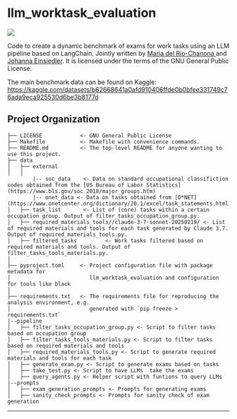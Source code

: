 # llm_worktask_evaluation

<a target="_blank" href="https://cookiecutter-data-science.drivendata.org/">
    <img src="https://img.shields.io/badge/CCDS-Project%20template-328F97?logo=cookiecutter" />
</a>

Code to create a dynamic benchmark of exams for work tasks using an LLM pipeline based on LangChain. Jointly written by [Maria del Rio-Chanona ](https://mariadelriochanona.info/) and [Johanna Einsiedler](https://johannaeinsiedler.carrd.co/). It is licensed under the terms of the GNU General Public License.

The main benchmark data can be found on Kaggle: https://kaggle.com/datasets/b62668641a0afd910406ffde0b0bfee331749c76ada9eca925530d6be3b8177d

## Project Organization

```
├── LICENSE            <- GNU General Public License
├── Makefile           <- Makefile with convenience commands.
├── README.md          <- The top-level README for anyone wanting to use this project.
├── data
│   ├── external       
│   │   
        |-- soc_data    <- Data on standard occupational classifiction codes obtained from the [US Bureau of Labor Statistics](https://www.bls.gov/soc 2018/major_groups.htm)
        |-- onet_data <- Data on tasks obtained from [O*NET](https://www.onetcenter.org/dictionary/20.1/excel/task_statements.html).
│   ├── task_list       <- List of (core) tasks within a certain occupation group. Output of filter_tasks_occupation_group.py.
│   ├── required_materials_tools//claude-3-7-sonnet-20250219/ <- List of required materials and tools for each task generated by Claude 3.7. Output of required_materials_tools.py.
│   ├── filtered_tasks         <- Work tasks filtered based on required materials and tools. Output of filter_tasks_tools_materials.py.
│
├── pyproject.toml     <- Project configuration file with package metadata for 
│                         llm_worktask_evaluation and configuration for tools like black
│
├── requirements.txt   <- The requirements file for reproducing the analysis environment, e.g.
│                         generated with `pip freeze > requirements.txt`
|--pipeline
│   ├── filter_tasks_occupation_group.py <- Script to filter tasks based on occupation group
│   ├── filter_tasks_tools_materials.py <- Script to filter tasks based on required materials and tools
│   ├── required_materials_tools.py <- Script to generate required materials and tools for each task
│   ├── generate_exam.py <- Script to generate exams based on tasks
│   ├── take_test.py <- Script to have LLMs  take the exams
│   ├── query_agents.py <- Helper script with funtions to query LLMs
|--prompts
│   ├── exam_generation_prompts <- Prompts for generating exams
│   ├── sanity_check_prompts <- Prompts for sanity check of exam generation
```

--------


